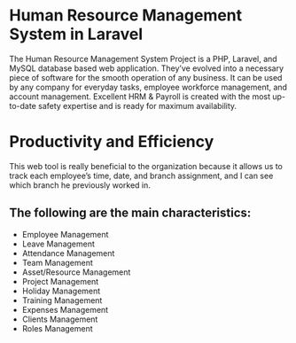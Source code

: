 # Human Resource Management System in Laravel

The Human Resource Management System Project is a PHP, Laravel, and MySQL database based web application. They’ve evolved into a necessary piece of software for the smooth operation of any business. It can be used by any company for everyday tasks, employee workforce management, and account management. Excellent HRM & Payroll is created with the most up-to-date safety expertise and is ready for maximum availability.

# Productivity and Efficiency
This web tool is really beneficial to the organization because it allows us to track each employee’s time, date, and branch assignment, and I can see which branch he previously worked in.

## The following are the main characteristics:
* Employee Management
* Leave Management
* Attendance Management
* Team Management
* Asset/Resource Management
* Project Management
* Holiday Management
* Training Management
* Expenses Management
* Clients Management
* Roles Management
